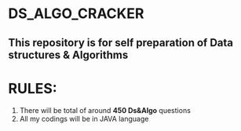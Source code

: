 # DS_ALGO_CRACKER

<h2>This repository is for self preparation of Data structures & Algorithms</h2>

<h1>RULES: </h1>

<ol>
  <li>There will be total of around <strong>450 Ds&Algo</strong> questions</li>
  <li>All my codings will be in JAVA language</li>
</ol>

